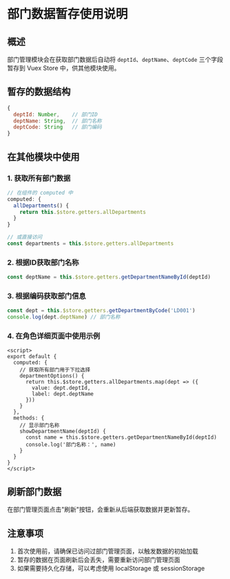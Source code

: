 # 部门数据暂存使用说明

## 概述
部门管理模块会在获取部门数据后自动将 `deptId`、`deptName`、`deptCode` 三个字段暂存到 Vuex Store 中，供其他模块使用。

## 暂存的数据结构
```javascript
{
  deptId: Number,    // 部门ID
  deptName: String,  // 部门名称
  deptCode: String   // 部门编码
}
```

## 在其他模块中使用

### 1. 获取所有部门数据
```javascript
// 在组件的 computed 中
computed: {
  allDepartments() {
    return this.$store.getters.allDepartments
  }
}

// 或直接访问
const departments = this.$store.getters.allDepartments
```

### 2. 根据ID获取部门名称
```javascript
const deptName = this.$store.getters.getDepartmentNameById(deptId)
```

### 3. 根据编码获取部门信息
```javascript
const dept = this.$store.getters.getDepartmentByCode('LD001')
console.log(dept.deptName) // 部门名称
```

### 4. 在角色详细页面中使用示例
```vue
<script>
export default {
  computed: {
    // 获取所有部门用于下拉选择
    departmentOptions() {
      return this.$store.getters.allDepartments.map(dept => ({
        value: dept.deptId,
        label: dept.deptName
      }))
    }
  },
  methods: {
    // 显示部门名称
    showDepartmentName(deptId) {
      const name = this.$store.getters.getDepartmentNameById(deptId)
      console.log('部门名称：', name)
    }
  }
}
</script>
```

## 刷新部门数据
在部门管理页面点击"刷新"按钮，会重新从后端获取数据并更新暂存。

## 注意事项
1. 首次使用前，请确保已访问过部门管理页面，以触发数据的初始加载
2. 暂存的数据在页面刷新后会丢失，需要重新访问部门管理页面
3. 如果需要持久化存储，可以考虑使用 localStorage 或 sessionStorage
